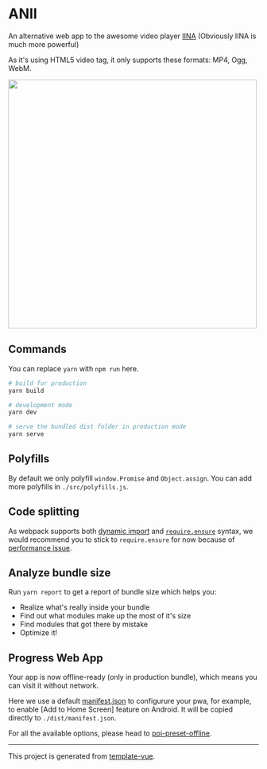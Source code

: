 # ANII

An alternative web app to the awesome video player [IINA](https://lhc70000.github.io/iina/) (Obviously IINA is much more powerful)

As it's using HTML5 video tag, it only supports these formats: MP4, Ogg, WebM.

<a href="http://anii.surge.sh">
  <img 
  width="500"
  src="https://ooo.0o0.ooo/2017/06/02/5931658e1e2fe.png" />
</a>

## Commands

You can replace `yarn` with `npm run` here.

```bash
# build for production
yarn build

# development mode
yarn dev

# serve the bundled dist folder in production mode
yarn serve
```

## Polyfills

By default we only polyfill `window.Promise` and `Object.assign`. You can add more polyfills in `./src/polyfills.js`.

## Code splitting

As webpack supports both [dynamic import](https://webpack.js.org/guides/code-splitting-async/#dynamic-import-import-) and [`require.ensure`](https://webpack.js.org/guides/code-splitting-async/#require-ensure-) syntax, we would recommend you to stick to `require.ensure` for now because of [performance issue](https://github.com/webpack/webpack/issues/4636).

## Analyze bundle size

Run `yarn report` to get a report of bundle size which helps you:

- Realize what's really inside your bundle
- Find out what modules make up the most of it's size
- Find modules that got there by mistake
- Optimize it!


## Progress Web App

Your app is now offline-ready (only in production bundle), which means you can visit it without network.

Here we use a default [manifest.json](./static/manifest.json) to configurure your pwa, for example, to enable [Add to Home Screen] feature on Android. It will be copied directly to `./dist/manifest.json`.


For all the available options, please head to [poi-preset-offline](https://github.com/egoist/poi/tree/master/packages/poi-preset-offline#api).

---

This project is generated from [template-vue](https://github.com/egoist/template-vue).
